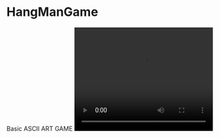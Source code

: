 # HangManGame
Basic ASCII ART GAME 
<video width="320" height="240" controls>
  <source src="video/Screencast from Sunday 03 January 2021 12:04:50  IST.webm" type="video/webm">
  <source src="movie.ogg" type="video/ogg">
Your browser does not support the video tag.
</video>
